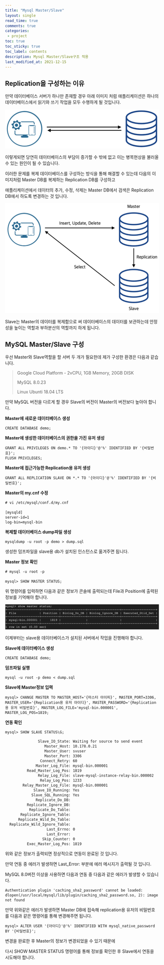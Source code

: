 ```yaml
---
title: "Mysql Master/Slave"    
layout: single    
read_time: true    
comments: true   
categories: 
 - project  
toc: true    
toc_sticky: true    
toc_label: contents    
description: Mysql Master/Slave구조 적용
last_modified_at: 2021-12-15     
---
```


## Replication을 구성하는 이유

만약 데이터베이스 서버가 하나만 존재할 경우 아래 이미지 처럼 애플리케이션은 하나의 데이터베이스에서 읽기와 쓰기 작업을 모두 수행하게 될 것입니다.

![1](/assets/image/mysql_master_slave/1.png)

이렇게되면 당연히 데이터베이스의 부담이 증가할 수 밖에 없고 이는 병목현상을 불러올 수 있는 원인이 될 수 있습니다.

이러한 문제를 복제 데이터베이스를 구성하는 방식을 통해 해결할 수 있는데 다음의 이미지처럼 Master DB를 복제하는 Replication DB를 구성하고

애플리케이션에서 데이터의 추가, 수정, 삭제는 Master DB에서 검색은 Replication DB에서 하도록 변경하는 것 입니다.

![2](/assets/image/mysql_master_slave/2.png)

Slave는 Master의 데이터를 복제함으로 써 데이터베이스의 데이터를 보관하는데 안정성을 높이는 역할과 부하분산의 역할까지 하게 됩니다.



## MySQL Master/Slave 구성

우선 Master와 Slave역할을 할 서버 두 개가 필요한데 제가 구성한 환경은 다음과 같습니다.

>Google Cloud Platform - 2vCPU, 1GB Memory, 20GB DISK
>
>MySQL 8.0.23
>
>Linux Ubunti 18.04 LTS

만약 MySQL 버전을 다르게 할 경우 Slave의 버전이 Master의 버전보다 높아야 합니다.



**Master에 새로운 데이터베이스 생성**

```mysql
CREATE DATABASE demo;
```



**Master에 생성한 데이터베이스의 권한을 가진 유저 생성**

```mysql
GRANT ALL PRIVILEGES ON demo.* TO '{아이디}'@'%' IDENTIFIED BY '{비밀번호}';
FLUSH PRIVILEGES;
```



**Master에 접근가능한 Replication용 유저 생성**

```mysql
GRANT ALL REPLICATION SLAVE ON *.* TO '{아이디}'@'%' IDENTIFIED BY '{비밀번호}';
```



**Master의 my.cnf 수정**

```shell
# vi /etc/mysql/conf.d/my.cnf

[mysqld]
server-id=1
log-bin=mysql-bin
```



**복제할 데이터베이스 dump파일 생성**

```shell
mysqldump -u root -p demo > dump.sql
```

생성한 덤프파일을 slave용 db가 설치된 인스턴스로 옮겨주면 됩니다.



**Master 정보 확인**

```mysql
# mysql -u root -p

mysql> SHOW MASTER STATUS;
```

위 명령어를 입력하면 다음과 같은 정보가 콘솔에 출력되는데 File과 Position에 출력된 정보를 기억해야 합니다.

![3](/assets/image/mysql_master_slave/3.png)



이제부터는 slave용 데이터베이스가 설치된 서버에서 작업을 진행해야 합니다.



**Slave에 데이터베이스 생성**

```mysql
CREATE DATABASE demo;
```



**덤프파일 실행**

```shell
mysql -u root -p demo < dump.sql
```



**Slave에 Master정보 입력**

```mysql
mysql> CHANGE MASTER TO MASTER_HOST='{마스터 아이피}', MASTER_PORT=3306, MASTER_USER='{Replication용 유저 아이디}', MASTER_PASSWORD='{Replication용 유저 비밀번호}', MASTER_LOG_FILE='mysql-bin.000001', MASTER_LOG_POS=1819;
```



**연동 확인**

```mysql
mysql> SHOW SLAVE STATUS\G;
```

```
               Slave_IO_State: Waiting for source to send event
                  Master_Host: 10.178.0.21
                  Master_User: svuser
                  Master_Port: 3306
                Connect_Retry: 60
              Master_Log_File: mysql-bin.000001
          Read_Master_Log_Pos: 1819
               Relay_Log_File: slave-mysql-instance-relay-bin.000002
                Relay_Log_Pos: 1233
        Relay_Master_Log_File: mysql-bin.000001
             Slave_IO_Running: Yes
            Slave_SQL_Running: Yes
              Replicate_Do_DB: 
          Replicate_Ignore_DB: 
           Replicate_Do_Table: 
       Replicate_Ignore_Table: 
      Replicate_Wild_Do_Table: 
  Replicate_Wild_Ignore_Table: 
                   Last_Errno: 0
                   Last_Error: 
                 Skip_Counter: 0
          Exec_Master_Log_Pos: 1819
```

위와 같은 정보가 출력되면 정상적으로 연동이 완료된 것 입니다.

만약 연동 중 에러가 발생하면 Last_Error: 부분에 에러 메시지가 출력될 것 입니다.



MySQL 8.0버전 이상을 사용하면 다음과 연동 중 다음과 같은 에러가 발생할 수 있습니다.

```
Authentication plugin 'caching_sha2_password' cannot be loaded: 
dlopen(/usr/local/mysql/lib/plugin/caching_sha2_password.so, 2): image not found
```

만약 위와같은 에러가 발생하면 Master DB에 접속해 replication용 유저의 비밀번호를 다음과 같은 명령어를 통해 변경해주면 됩니다.

```
mysql> ALTER USER '{아이디}'@'%' IDENTIFIED WITH mysql_native_password BY '{비밀번호}';
```

변경을 완료한 후 Master의 정보가 변경되었을 수 있기 때문에

다시 SHOW MASTER STATUS 명령어를 통해 정보를 확인한 후 Slave에서 연동을 시도해야 합니다.
